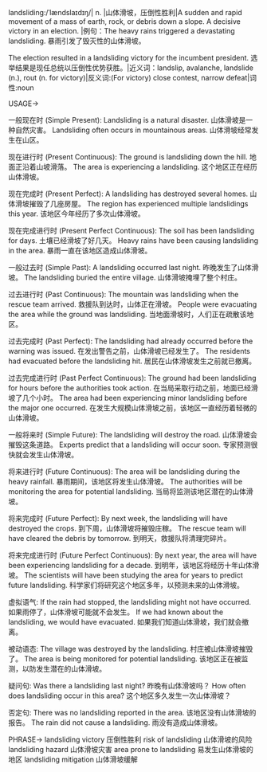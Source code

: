 landsliding:/ˈlændslaɪdɪŋ/| n. |山体滑坡，压倒性胜利|A sudden and rapid movement of a mass of earth, rock, or debris down a slope.  A decisive victory in an election. |例句：The heavy rains triggered a devastating landsliding.  暴雨引发了毁灭性的山体滑坡。

The election resulted in a landsliding victory for the incumbent president.  选举结果是现任总统以压倒性优势获胜。|近义词：landslip, avalanche, landslide (n.), rout (n. for victory)|反义词:(For victory) close contest, narrow defeat|词性:noun


USAGE->

一般现在时 (Simple Present):
Landsliding is a natural disaster. 山体滑坡是一种自然灾害。
Landsliding often occurs in mountainous areas. 山体滑坡经常发生在山区。

现在进行时 (Present Continuous):
The ground is landsliding down the hill.  地面正沿着山坡滑落。
The area is experiencing a landsliding. 这个地区正在经历山体滑坡。


现在完成时 (Present Perfect):
A landsliding has destroyed several homes.  山体滑坡摧毁了几座房屋。
The region has experienced multiple landslidings this year.  该地区今年经历了多次山体滑坡。


现在完成进行时 (Present Perfect Continuous):
The soil has been landsliding for days. 土壤已经滑坡了好几天。
Heavy rains have been causing landsliding in the area.  暴雨一直在该地区造成山体滑坡。


一般过去时 (Simple Past):
A landsliding occurred last night.  昨晚发生了山体滑坡。
The landsliding buried the entire village. 山体滑坡掩埋了整个村庄。


过去进行时 (Past Continuous):
The mountain was landsliding when the rescue team arrived.  救援队到达时，山体正在滑坡。
People were evacuating the area while the ground was landsliding.  当地面滑坡时，人们正在疏散该地区。


过去完成时 (Past Perfect):
The landsliding had already occurred before the warning was issued.  在发出警告之前，山体滑坡已经发生了。
The residents had evacuated before the landsliding hit.  居民在山体滑坡发生之前就已撤离。


过去完成进行时 (Past Perfect Continuous):
The ground had been landsliding for hours before the authorities took action.  在当局采取行动之前，地面已经滑坡了几个小时。
The area had been experiencing minor landsliding before the major one occurred.  在发生大规模山体滑坡之前，该地区一直经历着轻微的山体滑坡。


一般将来时 (Simple Future):
The landsliding will destroy the road.  山体滑坡会摧毁这条道路。
Experts predict that a landsliding will occur soon.  专家预测很快就会发生山体滑坡。


将来进行时 (Future Continuous):
The area will be landsliding during the heavy rainfall.  暴雨期间，该地区将发生山体滑坡。
The authorities will be monitoring the area for potential landsliding.  当局将监测该地区潜在的山体滑坡。


将来完成时 (Future Perfect):
By next week, the landsliding will have destroyed the crops.  到下周，山体滑坡将摧毁庄稼。
The rescue team will have cleared the debris by tomorrow. 到明天，救援队将清理完碎片。



将来完成进行时 (Future Perfect Continuous):
By next year, the area will have been experiencing landsliding for a decade. 到明年，该地区将经历十年山体滑坡。
The scientists will have been studying the area for years to predict future landsliding. 科学家们将研究这个地区多年，以预测未来的山体滑坡。

虚拟语气:
If the rain had stopped, the landsliding might not have occurred. 如果雨停了，山体滑坡可能就不会发生。
If we had known about the landsliding, we would have evacuated.  如果我们知道山体滑坡，我们就会撤离。

被动语态:
The village was destroyed by the landsliding.  村庄被山体滑坡摧毁了。
The area is being monitored for potential landsliding.  该地区正在被监测，以防发生潜在的山体滑坡。


疑问句:
Was there a landsliding last night? 昨晚有山体滑坡吗？
How often does landsliding occur in this area? 这个地区多久发生一次山体滑坡？



否定句:
There was no landsliding reported in the area.  该地区没有山体滑坡的报告。
The rain did not cause a landsliding. 雨没有造成山体滑坡。


PHRASE->
landsliding victory  压倒性胜利
risk of landsliding  山体滑坡的风险
landsliding hazard 山体滑坡灾害
area prone to landsliding  易发生山体滑坡的地区
landsliding mitigation 山体滑坡缓解
